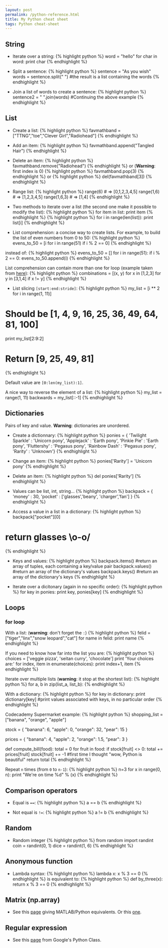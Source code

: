 ```yaml
---
layout: post
permalink: /python-reference.html
title: My Python cheat sheet
tags: Python cheat-sheet
---
```

## String
* Iterate over a string:
{% highlight python %}
word = "hello"
for char in word:
    print char
{% endhighlight %}

* Split a sentence:
{% highlight python %}
sentence = "As you wish"
words = sentence.split(" ") #the result is a list containing the words
{% endhighlight %}

* Join a list of words to create a sentence:
{% highlight python %}
sentence2 = " ".join(words) #Continuing the above example
{% endhighlight %}

## List
* Create a list:
{% highlight python %}
favmathband = ["TTNG","toe","Clever Girl","Radiohead"]
{% endhighlight %}

* Add an item:
{% highlight python %}
favmathband.append("Tangled Hair")
{% endhighlight %}

* Delete an item:
{% highlight python %}
favmathband.remove("Radiohead")
{% endhighlight %}
or (**Warning**: first index is 0)
{% highlight python %}
favmathband.pop(3)
{% endhighlight %}
or
{% highlight python %}
del(favmathband[3])
{% endhighlight %}

* Range list:
{% highlight python %}
range(6) # => [0,1,2,3,4,5]
range(1,6) # => [1,2,3,4,5]
range(1,6,3) # => [1,4]
{% endhighlight %}

* Two methods to iterate over a list (the second one make it possible to modify the list):
{% highlight python %}
for item in list:
    print item
{% endhighlight %}
{% highlight python %}
for i in range(len(list)):
    print list[i]
{% endhighlight %}

* List comprehension: a concise way to create lists. For example, to build the list of even numbers from 0 to 50:
{% highlight python %}
evens_to_50 = [i for i in range(51) if i % 2 == 0]
{% endhighlight %}

instead of:
{% highlight python %}
evens_to_50 = []
for i in range(51):
    if i % 2 == 0:
        evens_to_50.append(i)
{% endhighlight %}

List comprehension can contain more than one for loop (example taken from [here](http://intermediatepythonista.com/python-comprehensions)):
{% highlight python %}
combinations = [(x, y) for x in [1,2,3] for y in [3,1,4] if x != y]
{% endhighlight %}

* List slicing `[start:end:stride]`:
{% highlight python %}
my_list = [i ** 2 for i in range(1, 11)]
# Should be [1, 4, 9, 16, 25, 36, 49, 64, 81, 100]

print my_list[2:9:2]
# Return [9, 25, 49, 81]
{% endhighlight %}

Default value are `[0:len(my_list):1]`.

A nice way to reverse the element of a list:
{% highlight python %}
my_list = range(1, 11)
backwards = my_list[::-1]
{% endhighlight %}

## Dictionaries
Pairs of key and value. **Warning**: dictionaries are unordered.
* Create a dictionnary:
{% highlight python %}
ponies = { 'Twilight Sparkle' : 'Unicorn pony',
'Applejack' : 'Earth pony',
'Pinkie Pie' : 'Earth pony',
'Fluttershy' : 'Pegasus pony',
'Rainbow Dash' : 'Pegasus pony',
'Rarity' : 'Unknown'}
{% endhighlight %}

* Change an item:
{% highlight python %}
ponies['Rarity'] = 'Unicorn pony'
{% endhighlight %}

* Delete an item:
{% highlight python %}
del ponies['Rarity']
{% endhighlight %}

* Values can be list, int, string...
{% highlight python %}
backpack = {
    'money' : 30,
    'pocket' : ['glasses','beany', 'charger','fan']
}
{% endhighlight %}

* Access a value in a list in a dictionary:
{% highlight python %}
backpack["pocket"][0]
# return glasses \o-o/
{% endhighlight %}

* Keys and values:
{% highlight python %}
backpack.items()  #return an array of tuples, each containing a key/value pair
backpack.values() #return an array of the dictionary's values
backpack.keys()   #return an array of the dictionary's keys
{% endhighlight %}

* Iterate over a dicitonary (again in no specific order):
{% highlight python %}
for key in ponies:
    print key, ponies[key]
{% endhighlight %}

## Loops

### for loop
With a list: (**warning**: don't forget the `:`)
{% highlight python %}
felid = ["tiger","linx","snow leopard","cat"]
for name in felid:
    print name
{% endhighlight %}

If you need to know how far into the list you are:
{% highlight python %}
choices = ['veggie pizza', 'seitan curry', 'chocolate']
print 'Your choices are:'
for index, item in enumerate(choices):
    print index+1, item
{% endhighlight %}

Iterate over multiple lists (**warning**: it stop at the shortest list):
{% highlight python %}
for a, b in zip(list_a, list_b):
{% endhighlight %}

With a dictionary:
{% highlight python %}
for key in dictionary:
    print dictionary[key]
    #print values associated with keys, in no particular order
{% endhighlight %}

Codecademy Supermarket example:
{% highlight python %}
shopping_list = ["banana", "orange", "apple"]

stock = {
    "banana": 6,
    "apple": 0,
    "orange": 32,
    "pear": 15
}
    
prices = {
    "banana": 4,
    "apple": 2,
    "orange": 1.5,
    "pear": 3
}

def compute_bill(food):
    total = 0
    for fruit in food:
        if stock[fruit] <> 0:
            total += prices[fruit]
            stock[fruit] += -1
            #first time I thought "wow, Python is beautiful"
    return total
{% endhighlight %}

Repeat `n` times (from `0` to `n-1`):
{% highlight python %}
n=3
for x in range(0, n):
    print "We're on time %d" % (x)
{% endhighlight %}

## Comparison operators
* Equal is `==`:
{% highlight python %}
a == b
{% endhighlight %}

* Not equal is `!=`:
{% highlight python %}
a != b
{% endhighlight %}

## Random
* Random integer
{% highlight python %}
from random import randint
coin = randint(0, 1)
dice = randint(1, 6)
{% endhighlight %}

## Anonymous function
* Lambda syntax:
{% highlight python %}
lambda x: x % 3 == 0
{% endhighlight %}
is equivalent to:
{% highlight python %}
def by_three(x):
    return x % 3 == 0
{% endhighlight %}

## Matrix (np.array)
* See this [page](http://sebastianraschka.com/Articles/2014_matrix_cheatsheet_table.html) giving MATLAB/Python equivalents. Or this [one](http://wiki.scipy.org/NumPy_for_Matlab_Users#head-13d7391dd7e2c57d293809cff080260b46d8e664).

## Regular expression
* See this [page](https://developers.google.com/edu/python/regular-expressions) from Google's Python Class.

